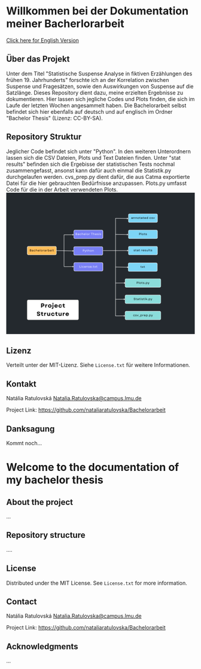 # Willkommen bei der Dokumentation meiner Bacherlorarbeit

<p align="left"><a href="#readme-english">Click here for English Version</a></p>

## Über das Projekt
Unter dem Titel "Statistische Suspense Analyse in fiktiven Erzählungen des frühen 19. Jahrhunderts" forschte ich an der Korrelation zwischen Suspense und Fragesätzen, sowie den Auswirkungen von Suspense auf die Satzlänge.
Dieses Repository dient dazu, meine erzielten Ergebnisse zu dokumentieren. Hier lassen sich jegliche Codes und Plots finden, die sich im Laufe der letzten Wochen angesammelt haben.
Die Bachelorarbeit selbst befindet sich hier ebenfalls auf deutsch und auf englisch im Ordner "Bachelor Thesis" (Lizenz: CC-BY-SA). 


## Repository Struktur
Jeglicher Code befindet sich unter "Python". In den weiteren Unterordnern lassen sich die CSV Dateien, Plots und Text Dateien finden.
Unter "stat results" befinden sich die Ergebisse der statistischen Tests nochmal zusammengefasst, ansonst kann dafür auch einmal die Statistik.py durchgelaufen werden.
cvs_prep.py dient dafür, die aus Catma exportierte Datei für die hier gebrauchten Bedürfnisse anzupassen. Plots.py umfasst Code für die in der Arbeit verwendeten Plots.
![Dateistruktur](Python/Plots/flowchart%20project.png)

## Lizenz
Verteilt unter der MIT-Lizenz. Siehe `License.txt` für weitere Informationen.

## Kontakt
Natália Ratulovská
Natalia.Ratulovska@campus.lmu.de

Project Link: https://github.com/nataliaratulovska/Bachelorarbeit

## Danksagung
Kommt noch...

# Welcome to the documentation of my bachelor thesis
<a name="readme-english"></a>

## About the project
...

## Repository structure
....

## License
Distributed under the MIT License. See `License.txt` for more information.

## Contact
Natália Ratulovská
Natalia.Ratulovska@campus.lmu.de

Project Link: https://github.com/nataliaratulovska/Bachelorarbeit

## Acknowledgments
...
